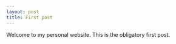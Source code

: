 ```yaml
---
layout: post
title: First post
---
```


Welcome to my personal website. This is the obligatory first post.
